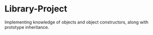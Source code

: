 # Library-Project
Implementing knowledge of objects and object constructors, along with prototype inheritance.
